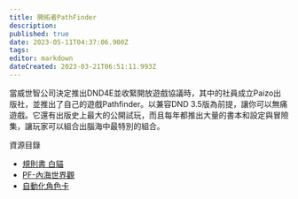 ```yaml
---
title: 開拓者PathFinder
description: 
published: true
date: 2023-05-11T04:37:06.900Z
tags: 
editor: markdown
dateCreated: 2023-03-21T06:51:11.993Z
---
```


當威世智公司決定推出DND4E並收緊開放遊戲協議時，其中的社員成立Paizo出版社，並推出了自己的遊戲Pathfinder。以兼容DND 3.5版為前提，讓你可以無痛遊戲。它還有出版史上最大的公開試玩，而且每年都推出大量的書本和設定與冒險集，讓玩家可以組合出腦海中最特別的組合。


 資源目錄
- [規則書 白貓](http://www.goddessfantasy.net/bbs/index.php?topic=93464.0;topicseen)
- [PF-內海世界觀](http://www.goddessfantasy.net/bbs/?topic=96592.0)
- [自動化角色卡](http://www.goddessfantasy.net/bbs/index.php?topic=123437.0)
